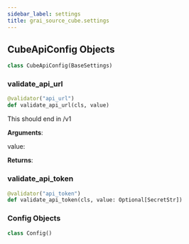 ```yaml
---
sidebar_label: settings
title: grai_source_cube.settings
---
```


## CubeApiConfig Objects

```python
class CubeApiConfig(BaseSettings)
```

### validate\_api\_url

```python
@validator("api_url")
def validate_api_url(cls, value)
```

This should end in /v1

**Arguments**:

  value:


**Returns**:



### validate\_api\_token

```python
@validator("api_token")
def validate_api_token(cls, value: Optional[SecretStr])
```



### Config Objects

```python
class Config()
```
